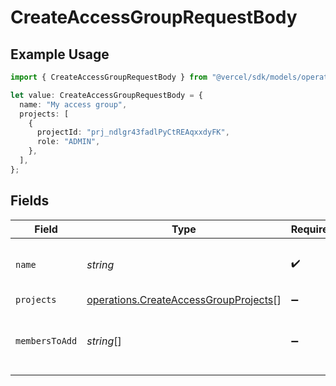 # CreateAccessGroupRequestBody

## Example Usage

```typescript
import { CreateAccessGroupRequestBody } from "@vercel/sdk/models/operations/createaccessgroup.js";

let value: CreateAccessGroupRequestBody = {
  name: "My access group",
  projects: [
    {
      projectId: "prj_ndlgr43fadlPyCtREAqxxdyFK",
      role: "ADMIN",
    },
  ],
};
```

## Fields

| Field                                                                                          | Type                                                                                           | Required                                                                                       | Description                                                                                    | Example                                                                                        |
| ---------------------------------------------------------------------------------------------- | ---------------------------------------------------------------------------------------------- | ---------------------------------------------------------------------------------------------- | ---------------------------------------------------------------------------------------------- | ---------------------------------------------------------------------------------------------- |
| `name`                                                                                         | *string*                                                                                       | :heavy_check_mark:                                                                             | The name of the access group                                                                   | My access group                                                                                |
| `projects`                                                                                     | [operations.CreateAccessGroupProjects](../../models/operations/createaccessgroupprojects.md)[] | :heavy_minus_sign:                                                                             | N/A                                                                                            |                                                                                                |
| `membersToAdd`                                                                                 | *string*[]                                                                                     | :heavy_minus_sign:                                                                             | List of members to add to the access group.                                                    |                                                                                                |